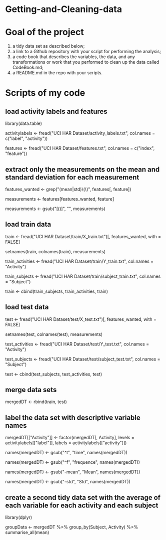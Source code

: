 # Getting-and-Cleaning-data

# Goal of the project
 1) a tidy data set as described below;
 2) a link to a Github repository with your script for performing the analysis;
 3) a code book that describes the variables, the data, and any transformations or work that you performed to clean up the data called CodeBook.md;
 4) a README.md in the repo with your scripts. 
 
 # Scripts of my code
 ## load activity labels and features
library(data.table)

activitylabels <- fread("UCI HAR Dataset/activity_labels.txt",
                        col.names = c("label", "activity"))

features <- fread("UCI HAR Dataset/features.txt",
                  col.names = c("index", "feature"))

## extract only the measurements on the mean and standard deviation for each measurement
features_wanted <- grep("(mean|std)\\(\\)", features[, feature])

measurements <- features[features_wanted, feature]

measurements <- gsub("[()]", "", measurements)

## load train data
train <- fread("UCI HAR Dataset/train/X_train.txt")[, features_wanted, with = FALSE]

setnames(train, colnames(train), measurements)

train_activities <- fread("UCI HAR Dataset/train/Y_train.txt", col.names = "Activity")

train_subjects <- fread("UCI HAR Dataset/train/subject_train.txt", col.names = "Subject")

train <- cbind(train_subjects, train_activities, train)

## load test data
test <- fread("UCI HAR Dataset/test/X_test.txt")[, features_wanted, with = FALSE]

setnames(test, colnames(test), measurements)

test_activities <- fread("UCI HAR Dataset/test/Y_test.txt", col.names = "Activity")

test_subjects <- fread("UCI HAR Dataset/test/subject_test.txt", col.names = "Subject")

test <- cbind(test_subjects, test_activities, test)

## merge data sets
mergedDT <- rbind(train, test)

## label the data set with descriptive variable names
mergedDT[["Activity"]] <- factor(mergedDT[, Activity], levels = activitylabels[["label"]],
                                 labels = activitylabels[["activity"]])

names(mergedDT) <- gsub("^t", "time", names(mergedDT))

names(mergedDT) <- gsub("^f", "frequence", names(mergedDT))

names(mergedDT) <- gsub("-mean", "Mean", names(mergedDT))

names(mergedDT) <- gsub("-std", "Std", names(mergedDT))

## create a second tidy data set with the average of each variable for each activity and each subject
library(dplyr)

groupData <- mergedDT %>%
  group_by(Subject, Activity) %>%
  summarise_all(mean)
